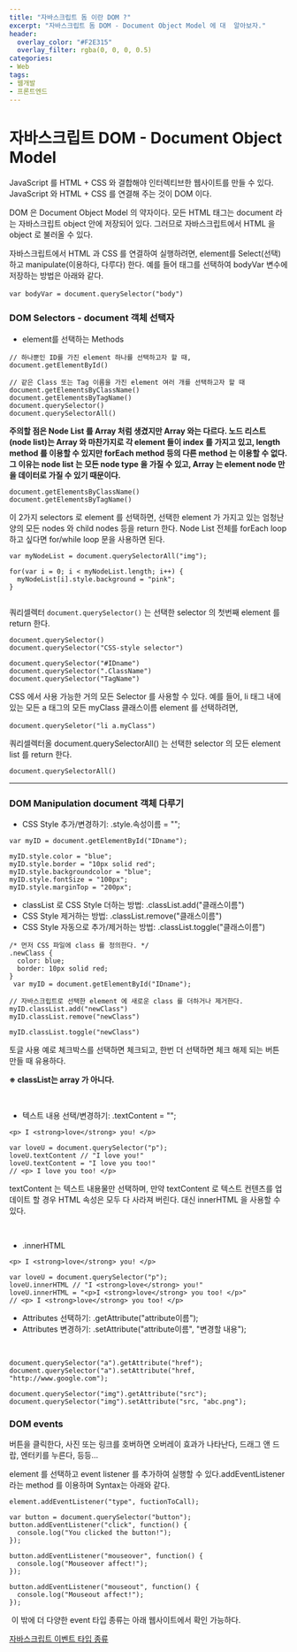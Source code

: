 ```yaml
---
title: "자바스크립트 돔 이란 DOM ?"
excerpt: "자바스크립트 돔 DOM - Document Object Model 에 대  알아보자."
header:
  overlay_color: "#F2E315"
  overlay_filter: rgba(0, 0, 0, 0.5)
categories:
- Web
tags:
- 웹개발
- 프론트엔드
---
```


# 자바스크립트 DOM - Document Object Model

JavaScript 를 HTML + CSS 와 결합해야 인터렉티브한 웹사이트를 만들 수 있다.
JavaScript 와 HTML + CSS 를 연결해 주는 것이 DOM 이다.

DOM 은 Document Object Model 의 약자이다. 모든 HTML 태그는 document 라는 자바스크립트 object 안에 저장되어 있다. 그러므로 자바스크립트에서 HTML 을 object 로 불러올 수 있다.

자바스크립트에서 HTML 과 CSS 를 연결하여 실행하려면, element를 Select(선택)  하고 manipulate(이용하다, 다루다) 한다. 예를 들어  태그를 선택하여 bodyVar 변수에 저장하는 방법은 아래와 같다.


`var bodyVar = document.querySelector("body")`
﻿
### DOM Selectors - document 객체 선택자

* element를 선택하는 Methods

```
// 하나뿐인 ID를 가진 element 하나를 선택하고자 할 때,
document.getElementById()

// 같은 Class 또는 Tag 이름을 가진 element 여러 개를 선택하고자 할 때
document.getElementsByClassName()
document.getElementsByTagName()
document.querySelector()
document.querySelectorAll()
```

**주의할 점은 Node List 를 Array 처럼 생겼지만 Array 와는 다르다. 노드 리스트(node list)는 Array 와 마찬가지로 각 element 들이 index 를 가지고 있고, length method 를 이용할 수 있지만 forEach method 등의 다른 method 는 이용할 수 없다.  그 이유는 node list 는 모든 node type 을 가질 수 있고, Array 는 element node 만을 데이터로 가질 수 있기 때문이다.**

```
document.getElementsByClassName()
document.getElementsByTagName()
```

이 2가지 selectors 로 element 를 선택하면, 선택한 element 가 가지고 있는 엄청난 양의 모든 nodes 와 child nodes 등을 return 한다. Node List 전체를 forEach loop 하고 싶다면 for/while loop 문을 사용하면 된다.

```
var myNodeList = document.querySelectorAll("img");

for(var i = 0; i < myNodeList.length; i++) {
  myNodeList[i].style.background = "pink";
}
​
```



쿼리셀렉터 `document.querySelector()` 는 선택한 selector 의 첫번째 element 를 return 한다.

```
document.querySelector()
document.querySelector("CSS-style selector")

document.querySelector("#IDname")
document.querySelector(".ClassName")
document.querySelector("TagName")

```

CSS 에서 사용 가능한 거의 모든 Selector 를 사용할 수 있다. 예를 들어, li 태그 내에 있는 모든 a 태그의 모든 myClass 클래스이름 element 를 선택하려면,

`document.querySeletor("li a.myClass")`
​

쿼리셀렉터올 document.querySelectorAll() 는 선택한 selector 의 모든 element list 를 return 한다.

`document.querySelectorAll()`

---

### DOM Manipulation document 객체 다루기

* CSS Style 추가/변경하기: .style.속성이름 = "";

```
var myID = document.getElementById("IDname");

myID.style.color = "blue";
myID.style.border = "10px solid red";
myID.style.backgroundcolor = "blue";
myID.style.fontSize = "100px";
myID.style.marginTop = "200px";
```




* classList 로 CSS Style 더하는 방법: .classList.add("클래스이름")
* CSS Style 제거하는 방법: .classList.remove("클래스이름")
* CSS Style 자동으로 추가/제거하는 방법: .classList.toggle("클래스이름")

```
/* 먼저 CSS 파일에 class 를 정의한다. */
.newClass {
  color: blue;
  border: 10px solid red;
}
 var myID = document.getElementById("IDname");

// 자바스크립트로 선택한 element 에 새로운 class 를 더하거나 제거한다.
myID.classList.add("newClass")
myID.classList.remove("newClass")

myID.classList.toggle("newClass")
```

토글 사용 예로 체크박스를 선택하면 체크되고, 한번 더 선택하면 체크 해제 되는 버튼 만들 때 유용하다.

**※ classList는 array 가 아니다.**

​

* 텍스트 내용 선택/변경하기: .textContent = "";

```
<p> I <strong>love</strong> you! </p>

var loveU = document.querySelector("p");
loveU.textContent // "I love you!"
loveU.textContent = "I love you too!"
// <p> I love you too! </p>
```

textContent 는 텍스트 내용물만 선택하며, 만약 textContent 로 텍스트 컨텐츠를 업데이트 할 경우 HTML 속성은 모두 다 사라져 버린다. 대신 innerHTML 을 사용할 수 있다.

​
* .innerHTML

```
<p> I <strong>love</strong> you! </p>

var loveU = document.querySelector("p");
loveU.innerHTML // "I <strong>love</strong> you!"
loveU.innerHTML = "<p>I <strong>love</strong> you too! </p>"
// <p> I <strong>love</strong> you too! </p>
```




* Attributes 선택하기: .getAttribute("attribute이름");
* Attributes 변경하기: .setAttribute("attribute이름", "변경할 내용");

​
```
document.querySelector("a").getAttribute("href");
document.querySelector("a").setAttribute("href, "http://www.google.com");

document.querySelector("img").getAttribute("src");
document.querySelector("img").setAttribute("src, "abc.png");
```



### DOM events

버튼을 클릭한다, 사진 또는 링크를 호버하면 오버레이 효과가 나타난다, 드래그 앤 드랍, 엔터키를 누른다, 등등…

element 를 선택하고 event listener 를 추가하여 실행할 수 있다. ​addEventListener 라는 method 를 이용하며 Syntax는 아래와 같다.

```
element.addEventListener("type", fuctionToCall);

var button = document.querySelector("button");
button.addEventListener("click", function() {
  console.log("You clicked the button!");
});

button.addEventListener("mouseover", function() {
  console.log("Mouseover affect!");
});

button.addEventListener("mouseout", function() {
  console.log("Mouseout affect!");
});
```
 ​
이 밖에 더 다양한 event 타입 종류는 아래 웹사이트에서 확인 가능하다.  

[자바스크립트 이벤트 타입 종류](https://developer.mozilla.org/ko/docs/Web/Events)
